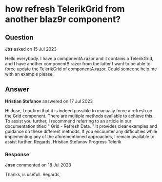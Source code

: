 # how refresh TelerikGrid from another blaz9r component?

## Question

**Jos** asked on 15 Jul 2023

Hello everybody. I have a componentA.razor and it contains a TelerikGrid, and I have another componentB.razor from the latter I want to be able to force update the TelerikGrid of componentA.razor. Could someone help me with an example please.

## Answer

**Hristian Stefanov** answered on 17 Jul 2023

Hi Jose, I confirm that it is indeed possible to manually force a refresh on the Grid component. There are multiple methods available to achieve this. To assist you further, I recommend referring to an article in our documentation titled " Grid - Refresh Data. " It provides clear examples and guidance on these different methods. If you encounter any difficulties while implementing any of the aforementioned approaches, I remain available to assist further. Regards, Hristian Stefanov Progress Telerik

### Response

**Jose** commented on 18 Jul 2023

Thanks, is usefull. Regards,
